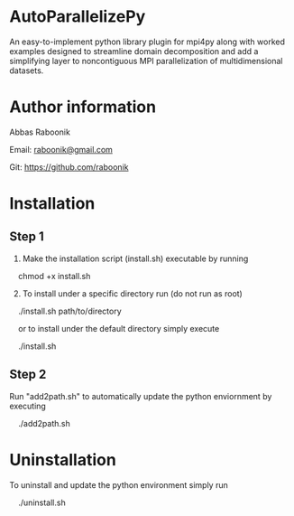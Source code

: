 # AutoParallelizePy
An easy-to-implement python library plugin for mpi4py along with worked examples designed to streamline domain decomposition and add a simplifying layer to noncontiguous MPI parallelization of multidimensional datasets.

# Author information
Abbas Raboonik

Email: raboonik@gmail.com

Git:   https://github.com/raboonik

# Installation
## Step 1
1) Make the installation script (install.sh) executable by running

&nbsp;&nbsp;&nbsp;&nbsp;chmod +x install.sh

2) To install under a specific directory run (do not run as root)

&nbsp;&nbsp;&nbsp;&nbsp;./install.sh path/to/directory

&nbsp;&nbsp;&nbsp;&nbsp;or to install under the default directory simply execute

&nbsp;&nbsp;&nbsp;&nbsp;./install.sh

## Step 2
Run "add2path.sh" to automatically update the python enviornment by executing

&nbsp;&nbsp;&nbsp;&nbsp;./add2path.sh


# Uninstallation
To uninstall and update the python environment simply run

&nbsp;&nbsp;&nbsp;&nbsp;./uninstall.sh